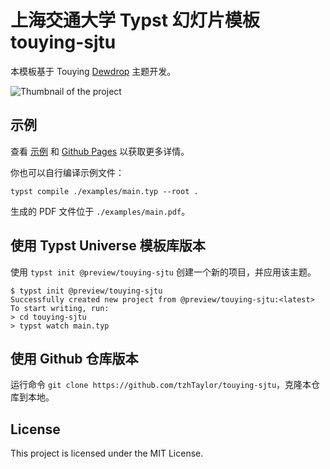 # 上海交通大学 Typst 幻灯片模板 touying-sjtu

本模板基于 Touying [Dewdrop](https://github.com/touying-typ/touying/blob/main/themes/dewdrop.typ) 主题开发。

![Thumbnail of the project](https://github.com/tzhTaylor/touying-sjtu/blob/main/thumbnail.png)

## 示例

查看 [示例](examples) 和 [Github Pages](https://tzhtaylor.github.io/touying-sjtu) 以获取更多详情。

你也可以自行编译示例文件：

```console
typst compile ./examples/main.typ --root .
```

生成的 PDF 文件位于 `./examples/main.pdf`。

## 使用 Typst Universe 模板库版本

使用 `typst init @preview/touying-sjtu` 创建一个新的项目，并应用该主题。

```console
$ typst init @preview/touying-sjtu
Successfully created new project from @preview/touying-sjtu:<latest>
To start writing, run:
> cd touying-sjtu
> typst watch main.typ
```

## 使用 Github 仓库版本

运行命令 `git clone https://github.com/tzhTaylor/touying-sjtu`，克隆本仓库到本地。

## License

This project is licensed under the MIT License.
